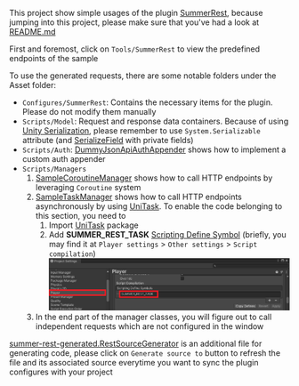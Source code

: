 This project show simple usages of the plugin [SummerRest](https://github.com/risethesummer/Unity-SummerRest), because jumping into this project, please make sure that you've had a look at [README.md](../../README.md)

First and foremost, click on `Tools/SummerRest` to view the predefined endpoints of the sample

To use the generated requests, there are some notable folders under the Asset folder: 
- `Configures/SummerRest`: Contains the necessary items for the plugin. Please do not modify them manually
- `Scripts/Model`: Request and response data containers. Because of using [Unity Serialization](https://docs.unity3d.com/Manual/script-Serialization.html), please remember to use `System.Serializable` attribute (and [SerializeField](https://docs.unity3d.com/ScriptReference/SerializeField.html) with private fields)
- `Scripts/Auth`: [DummyJsonApiAuthAppender](Scripts/Auth/DummyJsonApiAuthAppender.cs) shows how to implement a custom auth appender
- `Scripts/Managers`
  1. [SampleCoroutineManager](Scripts/Managers/SampleCoroutineManager.cs) shows how to call HTTP endpoints by leveraging `Coroutine` system
  2. [SampleTaskManager](Scripts/Managers/SampleTaskManager.cs) shows how to call HTTP endpoints asynchronously by using [UniTask](https://github.com/Cysharp/UniTask). To enable the code belonging to this section, you need to
     1. Import [UniTask](https://github.com/Cysharp/UniTask) package
     2. Add **SUMMER_REST_TASK** [Scripting Define Symbol](https://docs.unity3d.com/Manual/CustomScriptingSymbols.html) (briefly, you may find it at `Player settings` > `Other settings` > `Script compilation`)
     ![](../../Screenshots/3_source_2_symbol.png)
  3. In the end part of the manager classes, you will figure out to call independent requests which are not configured in the window   

[summer-rest-generated.RestSourceGenerator](Configures/summer-rest-generated.RestSourceGenerator.additionalfile) is an additional file for generating code, please click on `Generate source to` button to refresh the file and its associated source everytime you want to sync the plugin configures with your project 
